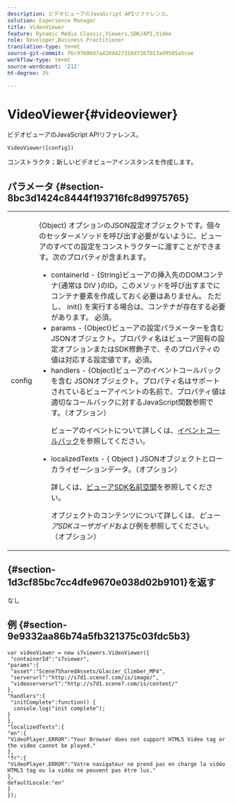 ```yaml
---
description: ビデオビューアのJavaScript APIリファレンス。
solution: Experience Manager
title: VideoViewer
feature: Dynamic Media Classic,Viewers,SDK/API,Video
role: Developer,Business Practitioner
translation-type: tm+mt
source-git-commit: f6c97606d7a4209427316d7367013ad9585a5cae
workflow-type: tm+mt
source-wordcount: '212'
ht-degree: 3%

---
```



# VideoViewer{#videoviewer}

ビデオビューアのJavaScript APIリファレンス。

`VideoViewer([config])`

コンストラクタ；新しいビデオビューアインスタンスを作成します。

## パラメータ {#section-8bc3d1424c8444f193716fc8d9975765}

<table id="table_896DFF34A68A403DB93A6D597461A573"> 
 <tbody> 
  <tr> 
   <td colname="col1"> <p> <span class="codeph"> <span class="varname"> config  </span> </span> </p> </td> 
   <td colname="col2"> <p> <span class="codeph"> {Object} </span> オプションのJSON設定オブジェクトです。個々のセッターメソッドを呼び出す必要がないように、ビューアのすべての設定をコンストラクターに渡すことができます。次のプロパティが含まれます。 </p> <p> 
     <ul id="ul_266C711E8E75471E90C15F39A96A142F"> 
      <li id="li_71857BBD652243A094E936C2C8EA9702"> <span class="codeph"> containerId  </span> -  <span class="codeph"> {String}ビューアの挿入先のDOMコンテナ(通常は </span> DIV <span class="codeph">  </span>)のID。このメソッドを呼び出すまでにコンテナ要素を作成しておく必要はありません。 ただし、<span class="codeph"> init() </span>を実行する場合は、コンテナが存在する必要があります。 必須。 </li> 
      <li id="li_3D28979F04274AC9B507B33D4275FC3A"> <span class="codeph"> params  </span> -  <span class="codeph"> {Object}ビューアの設定パラメーターを含む </span> JSONオブジェクト。プロパティ名はビューア固有の設定オプションまたはSDK修飾子で、そのプロパティの値は対応する設定値です。必須。 </li> 
      <li id="li_A40AC2167575415FB3383D070E27B9AB"> <span class="codeph"> handlers  </span> -  <span class="codeph"> {Object}ビューアのイベントコールバックを含む </span> JSONオブジェクト。プロパティ名はサポートされているビューアイベントの名前で、プロパティ値は適切なコールバックに対するJavaScript関数参照です。（オプション） <p>ビューアのイベントについて詳しくは、<a href="../../../c-html5-s7-aem-asset-viewers/c-html5-video-reference/c-html5-video-viewer-20-event-callbacks.md#concept-ebe5a4c1853d4912a919d86df35c1f6d" format="dita" scope="local">イベントコールバック</a>を参照してください。 </p> </li> 
      <li id="li_D344288C9B584E569F7BF92D960F9DF8"> <p> <span class="codeph"> localizedTexts  </span> - {  <span class="codeph"> Object  </span>} JSONオブジェクトとローカライゼーションデータ。（オプション） </p> <p>詳しくは、<a href="../../../c-html5-s7-aem-asset-viewers/c-html5-video-reference/r-html5-video-viewer-20-namespace.md#concept-679bfabb3e3e4c12a285c4e9c4144153" format="dita" scope="local">ビューアSDK名前空間</a>を参照してください。 </p> <p>オブジェクトのコンテンツについて詳しくは、<i>ビューアSDKユーザガイド</i>および例を参照してください。 （オプション） </p> </li> 
     </ul> </p> </td> 
  </tr> 
 </tbody> 
</table>

## {#section-1d3cf85bc7cc4dfe9670e038d02b9101}を返す

なし

## 例 {#section-9e9332aa86b74a5fb321375c03fdc5b3}

```
var videoViewer = new s7viewers.VideoViewer({ 
 "containerId":"s7viewer", 
"params":{ 
 "asset":"Scene7SharedAssets/Glacier_Climber_MP4", 
 "serverurl":"http://s7d1.scene7.com/is/image/", 
 "videoserverurl":"http://s7d1.scene7.com/is/content/" 
}, 
"handlers":{ 
 "initComplete":function() { 
  console.log("init complete"); 
} 
}, 
"localizedTexts":{ 
"en":{ 
"VideoPlayer.ERROR":"Your Browser does not support HTML5 Video tag or the video cannot be played." 
}, 
"fr":{ 
"VideoPlayer.ERROR":"Votre navigateur ne prend pas en charge la vidéo HTML5 tag ou la vidéo ne peuvent pas être lus." 
}, 
defaultLocale:"en" 
} 
});
```

